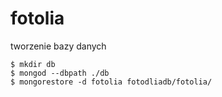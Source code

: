 # fotolia

tworzenie bazy danych 

```
$ mkdir db
$ mongod --dbpath ./db
$ mongorestore -d fotolia fotodliadb/fotolia/
```

